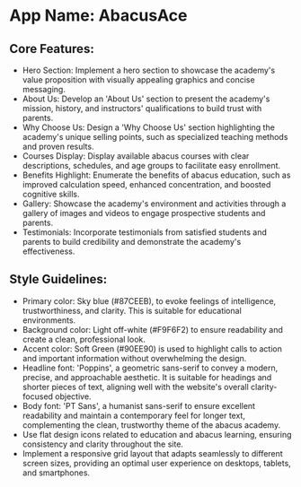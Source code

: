 # **App Name**: AbacusAce

## Core Features:

- Hero Section: Implement a hero section to showcase the academy's value proposition with visually appealing graphics and concise messaging.
- About Us: Develop an 'About Us' section to present the academy's mission, history, and instructors' qualifications to build trust with parents.
- Why Choose Us: Design a 'Why Choose Us' section highlighting the academy's unique selling points, such as specialized teaching methods and proven results.
- Courses Display: Display available abacus courses with clear descriptions, schedules, and age groups to facilitate easy enrollment.
- Benefits Highlight: Enumerate the benefits of abacus education, such as improved calculation speed, enhanced concentration, and boosted cognitive skills.
- Gallery: Showcase the academy's environment and activities through a gallery of images and videos to engage prospective students and parents.
- Testimonials: Incorporate testimonials from satisfied students and parents to build credibility and demonstrate the academy's effectiveness.

## Style Guidelines:

- Primary color: Sky blue (#87CEEB), to evoke feelings of intelligence, trustworthiness, and clarity. This is suitable for educational environments.
- Background color: Light off-white (#F9F6F2) to ensure readability and create a clean, professional look.
- Accent color: Soft Green (#90EE90) is used to highlight calls to action and important information without overwhelming the design.
- Headline font: 'Poppins', a geometric sans-serif to convey a modern, precise, and approachable aesthetic. It is suitable for headings and shorter pieces of text, aligning well with the website's overall clarity-focused objective.
- Body font: 'PT Sans', a humanist sans-serif to ensure excellent readability and maintain a contemporary feel for longer text, complementing the clean, trustworthy theme of the abacus academy.
- Use flat design icons related to education and abacus learning, ensuring consistency and clarity throughout the site.
- Implement a responsive grid layout that adapts seamlessly to different screen sizes, providing an optimal user experience on desktops, tablets, and smartphones.